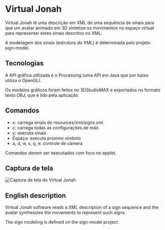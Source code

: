 Virtual Jonah
=================================

Virtual Jonah lê uma descrição em XML de uma sequência de sinais para que um avatar animado em 3D sintetize os movimentos no espaço virtual para representar estes sinais descritos no XML.

A modelagem dos sinais (estrutura do XML) é determinada pelo projeto sign-model.

Tecnologias
-----------

A API gráfica utilizada é o Processing (uma API em Java que por baixo utiliza o OpenGL).

Os modelos gráficos foram feitos no 3DStudioMAX e exportados no formato texto OBJ, que é lido pela aplicação. 

Comandos
--------

* x: carrega sinais de resources/xml/signs.xml
* c: carrega todas as configurações de mão
* y: executa sinais 
* Espaço: executa próximo símbolo
* a, d, w, s, q, e: controle de câmera

Comandos devem ser executados com foco no applet.

Captura de tela
---------------

![Captura de tela do Virtual Jonah](https://raw.github.com/poli-libras/virtual-jonah/master/doc/jonah-small.png)


English description
-------------------

Virtual Jonah software reads a XML description of a sign sequence and the avatar synthesizes the movements to represent such signs.

The sign modeling is defined on the sign-model project. 

